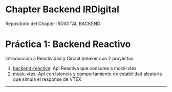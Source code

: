 # Chapter Backend IRDigital

Repositorio del Chapter IRDIGITAL BACKEND

# Práctica 1: Backend Reactivo

Introducción a Reactividad y Circuit breaker con 2 proyectos:
1. [backend-reactive](./backend-reactive): Api Reactiva que consume a mock-vtex
2. [mock-vtex](./mock-vtex): Api con latencia y comportamiento de estabilidad aleatoria que simula el response de VTEX


---




